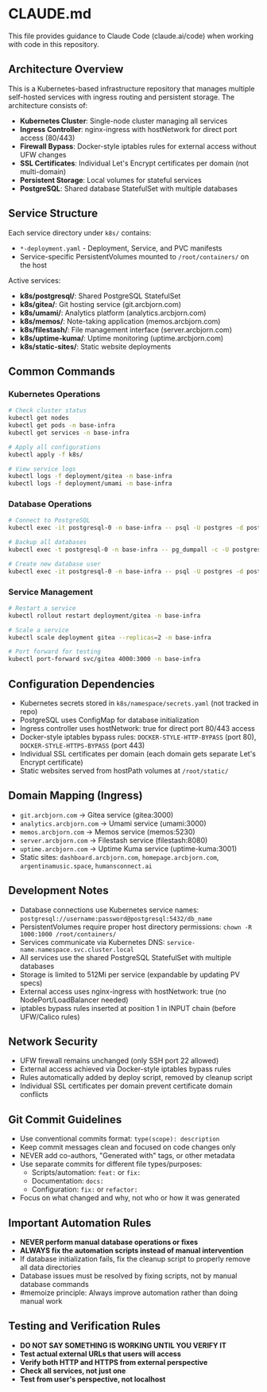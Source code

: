 # CLAUDE.md

This file provides guidance to Claude Code (claude.ai/code) when working with code in this repository.

## Architecture Overview

This is a Kubernetes-based infrastructure repository that manages multiple self-hosted services with ingress routing and persistent storage. The architecture consists of:

- **Kubernetes Cluster**: Single-node cluster managing all services
- **Ingress Controller**: nginx-ingress with hostNetwork for direct port access (80/443)
- **Firewall Bypass**: Docker-style iptables rules for external access without UFW changes
- **SSL Certificates**: Individual Let's Encrypt certificates per domain (not multi-domain)
- **Persistent Storage**: Local volumes for stateful services
- **PostgreSQL**: Shared database StatefulSet with multiple databases

## Service Structure

Each service directory under `k8s/` contains:
- `*-deployment.yaml` - Deployment, Service, and PVC manifests
- Service-specific PersistentVolumes mounted to `/root/containers/` on the host

Active services:
- **k8s/postgresql/**: Shared PostgreSQL StatefulSet
- **k8s/gitea/**: Git hosting service (git.arcbjorn.com)
- **k8s/umami/**: Analytics platform (analytics.arcbjorn.com)
- **k8s/memos/**: Note-taking application (memos.arcbjorn.com)
- **k8s/filestash/**: File management interface (server.arcbjorn.com)
- **k8s/uptime-kuma/**: Uptime monitoring (uptime.arcbjorn.com)
- **k8s/static-sites/**: Static website deployments

## Common Commands

### Kubernetes Operations
```bash
# Check cluster status
kubectl get nodes
kubectl get pods -n base-infra
kubectl get services -n base-infra

# Apply all configurations
kubectl apply -f k8s/

# View service logs
kubectl logs -f deployment/gitea -n base-infra
kubectl logs -f deployment/umami -n base-infra
```

### Database Operations
```bash
# Connect to PostgreSQL
kubectl exec -it postgresql-0 -n base-infra -- psql -U postgres -d postgres

# Backup all databases
kubectl exec -t postgresql-0 -n base-infra -- pg_dumpall -c -U postgres > backup_$(date +%Y%m%d).sql

# Create new database user
kubectl exec -it postgresql-0 -n base-infra -- psql -U postgres -d postgres -c "CREATE USER newuser WITH PASSWORD 'password';"
```

### Service Management
```bash  
# Restart a service
kubectl rollout restart deployment/gitea -n base-infra

# Scale a service
kubectl scale deployment gitea --replicas=2 -n base-infra

# Port forward for testing
kubectl port-forward svc/gitea 4000:3000 -n base-infra
```

## Configuration Dependencies

- Kubernetes secrets stored in `k8s/namespace/secrets.yaml` (not tracked in repo)
- PostgreSQL uses ConfigMap for database initialization
- Ingress controller uses hostNetwork: true for direct port 80/443 access
- Docker-style iptables bypass rules: `DOCKER-STYLE-HTTP-BYPASS` (port 80), `DOCKER-STYLE-HTTPS-BYPASS` (port 443)
- Individual SSL certificates per domain (each domain gets separate Let's Encrypt certificate)
- Static websites served from hostPath volumes at `/root/static/`

## Domain Mapping (Ingress)

- `git.arcbjorn.com` → Gitea service (gitea:3000)
- `analytics.arcbjorn.com` → Umami service (umami:3000)
- `memos.arcbjorn.com` → Memos service (memos:5230)
- `server.arcbjorn.com` → Filestash service (filestash:8080)
- `uptime.arcbjorn.com` → Uptime Kuma service (uptime-kuma:3001)
- Static sites: `dashboard.arcbjorn.com`, `homepage.arcbjorn.com`, `argentinamusic.space`, `humansconnect.ai`

## Development Notes

- Database connections use Kubernetes service names: `postgresql://username:password@postgresql:5432/db_name`
- PersistentVolumes require proper host directory permissions: `chown -R 1000:1000 /root/containers/`
- Services communicate via Kubernetes DNS: `service-name.namespace.svc.cluster.local`
- All services use the shared PostgreSQL StatefulSet with multiple databases
- Storage is limited to 512Mi per service (expandable by updating PV specs)
- External access uses nginx-ingress with hostNetwork: true (no NodePort/LoadBalancer needed)
- iptables bypass rules inserted at position 1 in INPUT chain (before UFW/Calico rules)

## Network Security

- UFW firewall remains unchanged (only SSH port 22 allowed)
- External access achieved via Docker-style iptables bypass rules
- Rules automatically added by deploy script, removed by cleanup script
- Individual SSL certificates per domain prevent certificate domain conflicts

## Git Commit Guidelines

- Use conventional commits format: `type(scope): description`
- Keep commit messages clean and focused on code changes only
- NEVER add co-authors, "Generated with" tags, or other metadata
- Use separate commits for different file types/purposes:
  - Scripts/automation: `feat:` or `fix:`
  - Documentation: `docs:`
  - Configuration: `fix:` or `refactor:`
- Focus on what changed and why, not who or how it was generated

## Important Automation Rules

- **NEVER perform manual database operations or fixes**
- **ALWAYS fix the automation scripts instead of manual intervention**
- If database initialization fails, fix the cleanup script to properly remove all data directories
- Database issues must be resolved by fixing scripts, not by manual database commands
- #memoize principle: Always improve automation rather than doing manual work

## Testing and Verification Rules

- **DO NOT SAY SOMETHING IS WORKING UNTIL YOU VERIFY IT**
- **Test actual external URLs that users will access**
- **Verify both HTTP and HTTPS from external perspective**
- **Check all services, not just one**
- **Test from user's perspective, not localhost**